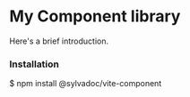 # My Component library

Here's a brief introduction.

### Installation

$ npm install @sylvadoc/vite-component